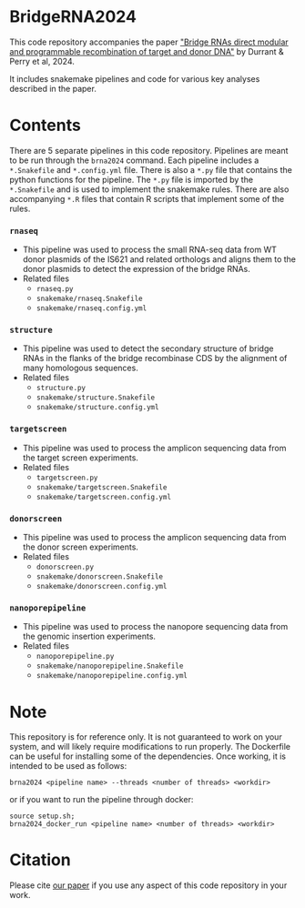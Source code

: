 # BridgeRNA2024

This code repository accompanies the paper ["Bridge RNAs direct modular and programmable recombination of target and 
donor DNA"](https://www.biorxiv.org/content/10.1101/2024.01.24.577089v1) by Durrant & Perry et al, 2024.

It includes snakemake pipelines and code for various key analyses described in the paper.

# Contents
There are 5 separate pipelines in this code repository. Pipelines are meant to be run through the `brna2024` command.
Each pipeline includes a `*.Snakefile` and `*.config.yml` file. There is also a `*.py` file that contains the
python functions for the pipeline. The `*.py` file is imported by the `*.Snakefile` and is used to implement the
snakemake rules. There are also accompanying `*.R` files that contain R scripts that implement some of the rules.

### `rnaseq`
  * This pipeline was used to process the small RNA-seq data from WT donor plasmids of the IS621 and related orthologs 
  and aligns them to the donor plasmids to detect the expression of the bridge RNAs.
  * Related files
    * `rnaseq.py`
    * `snakemake/rnaseq.Snakefile`
    * `snakemake/rnaseq.config.yml`
### `structure`
  * This pipeline was used to detect the secondary structure of bridge RNAs in the flanks of the bridge 
  recombinase CDS by the alignment of many homologous sequences.
  * Related files
    * `structure.py`
    * `snakemake/structure.Snakefile`
    * `snakemake/structure.config.yml`
### `targetscreen`
  * This pipeline was used to process the amplicon sequencing data from the target screen experiments.
  * Related files
    * `targetscreen.py`
    * `snakemake/targetscreen.Snakefile`
    * `snakemake/targetscreen.config.yml`
### `donorscreen`
  * This pipeline was used to process the amplicon sequencing data from the donor screen experiments.
  * Related files
    * `donorscreen.py`
    * `snakemake/donorscreen.Snakefile`
    * `snakemake/donorscreen.config.yml`
### `nanoporepipeline`
  * This pipeline was used to process the nanopore sequencing data from the genomic insertion experiments.
  * Related files
    * `nanoporepipeline.py`
    * `snakemake/nanoporepipeline.Snakefile`
    * `snakemake/nanoporepipeline.config.yml`

# Note
This repository is for reference only. It is not guaranteed to work on your system, and will likely require 
modifications to run properly. The Dockerfile can be useful for installing some of the dependencies. Once working,
it is intended to be used as follows:
```
brna2024 <pipeline name> --threads <number of threads> <workdir>
```
or if you want to run the pipeline through docker:
```
source setup.sh;
brna2024_docker_run <pipeline name> <number of threads> <workdir>
```

# Citation
Please cite [our paper](https://www.biorxiv.org/content/10.1101/2024.01.24.577089v1) if you use any aspect of this 
code repository in your work.